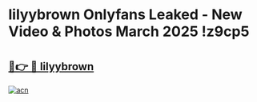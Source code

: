 # lilyybrown Onlyfans Leaked - New Video & Photos March 2025 !z9cp5

# <h2><a href="https://ukhzd7.iuczelnia.edu.pl?title=lilyybrown&ref=z9cp5">🔗👉 🔴 lilyybrown</a></h2>

[![acn](https://github.com/user-attachments/assets/0f9c940e-d8b0-45ae-aac7-cd30a18b3e1c)](https://ukhzd7.iuczelnia.edu.pl?title=lilyybrown&ref=z9cp5)

